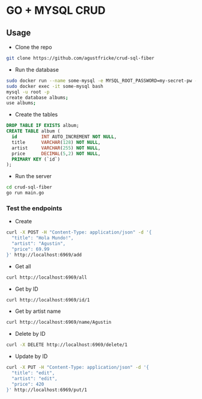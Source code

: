 # GO + MYSQL CRUD 

## Usage


- Clone the repo
```bash
git clone https://github.com/agustfricke/crud-sql-fiber
```

- Run the database
```bash
sudo docker run --name some-mysql -e MYSQL_ROOT_PASSWORD=my-secret-pw -p 3306:3306 -d mysql:8.0-debian
sudo docker exec -it some-mysql bash
mysql -u root -p
create database albums;
use albums;
```

- Create the tables
```sql
DROP TABLE IF EXISTS album;
CREATE TABLE album (
  id         INT AUTO_INCREMENT NOT NULL,
  title      VARCHAR(128) NOT NULL,
  artist     VARCHAR(255) NOT NULL,
  price      DECIMAL(5,2) NOT NULL,
  PRIMARY KEY (`id`)
);
```

- Run the server
```bash
cd crud-sql-fiber
go run main.go
```

### Test the endpoints

- Create
```bash
curl -X POST -H "Content-Type: application/json" -d '{
  "title": "Hola Mundo!",
  "artist": "Agustin",
  "price": 69.99
}' http://localhost:6969/add
```

- Get all
```bash
curl http://localhost:6969/all
```

- Get by ID
```bash
curl http://localhost:6969/id/1
```

- Get by artist name
```bash
curl http://localhost:6969/name/Agustin
```

- Delete by ID
```bash
curl -X DELETE http://localhost:6969/delete/1
```

- Update by ID
```bash
curl -X PUT -H "Content-Type: application/json" -d '{
  "title": "edit",
  "artist": "edit",
  "price": 420
}' http://localhost:6969/put/1
```
